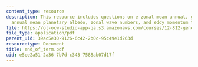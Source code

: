 ```yaml
---
content_type: resource
description: This resource includes questions on e zonal mean annual, global mean
  annual mean planetary albedo, zonal wave numbers, and eddy momentum transport.
file: https://ol-ocw-studio-app-qa.s3.amazonaws.com/courses/12-812-general-circulation-of-the-earths-atmosphere-fall-2005/e5ee2a512a367b7dc3437588ab07d17f_end_of_term.pdf
file_type: application/pdf
parent_uid: 39ac5e30-9126-6c42-2b0c-95c49e1d263d
resourcetype: Document
title: end_of_term.pdf
uid: e5ee2a51-2a36-7b7d-c343-7588ab07d17f
---
```

